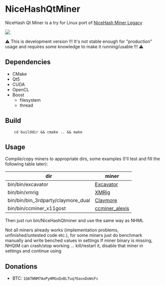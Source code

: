 # NiceHashQtMiner


NiceHash Qt Miner is a try for Linux port of [NiceHash Miner Legacy](https://github.com/nicehash/NiceHashMinerLegacy)

<img src="http://temp.losys.sk/NHQtM001.png">

:warning: This is development version !!! It's not stable enough for "production" usage and requires some knowledge to make it running/usable !!! :warning:

## Dependencies
- CMake
- Qt5
- CUDA
- OpenCL
- Boost
	- filesystem
	- thread


## Build
```
	cd builddir && cmake .. && make
```

## Usage
Compile/copy miners to appropriate dirs, some examples (I'll test and fill the following table later):

dir | miner
------------ | -------------
bin/bin/excavator | [Excavator](https://github.com/nicehash/excavator)
bin/bin/xmrig | [XMRig](https://github.com/xmrig/xmrig)
bin/bin/bin_3rdparty/claymore_dual | [Claymore](https://mega.nz/#F!O4YA2JgD!n2b4iSHQDruEsYUvTQP5_w)
bin/bin/ccminer_x11gost | [ccminer_alexis](https://github.com/nicehash/ccminer-x11gost/tree/windows)

Then just run bin/NiceHashQtminer and use the same way as NHML

Not all miners already works (implementation problems, unfinished/untested code etc.), for some miners just do benchmark manually and write benched values in settings
If miner binary is missing, NHQtM can crash/stop working ... kill/restart it, disable that miner in settings and continue using

## Donations
* BTC: `1QATWNM7AePyHMGuQxBLTuq76avoDoWsFc`
